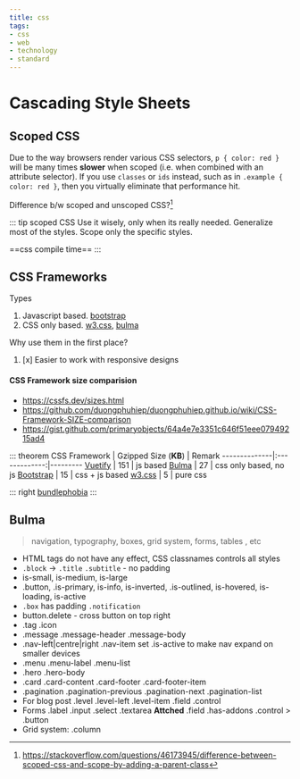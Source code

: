 ```yaml
---
title: css
tags:
- css
- web
- technology
- standard
---
```


# Cascading Style Sheets

<TagLinks />

## Scoped CSS

Due to the way browsers render various CSS selectors, `p { color: red }` will be many
times **slower** when scoped (i.e. when combined with an attribute selector).
If you use `classes` or `ids` instead, such as in `.example { color: red }`,
then you virtually eliminate that performance hit.

Difference b/w scoped and unscoped CSS?[^1]

::: tip scoped CSS
Use it wisely, only when its really needed. Generalize most of the styles.
Scope only the specific styles.

==css compile time==
:::

## CSS Frameworks

Types

1. Javascript based. [bootstrap]
2. CSS only based. [w3.css], [bulma]

Why use them in the first place?

1. [x] Easier to work with responsive designs

#### CSS Framework size comparision

* https://cssfs.dev/sizes.html
* https://github.com/duongphuhiep/duongphuhiep.github.io/wiki/CSS-Framework-SIZE-comparison
* https://gist.github.com/primaryobjects/64a4e7e3351c646f51eee07949215ad4

::: theorem
CSS Framework | Gzipped Size (**KB**) | Remark
--------------|:-------------:|---------
[Vuetify]   | 151 | js based
[Bulma]     | 27  | css only based, no js
[Bootstrap] | 15  | css + js based
[w3.css]    | 5   | pure css

::: right
[bundlephobia](https://bundlephobia.com/result?p=w3-css@4.1.0)
:::

[Bulma]: https://bulma.io/
[Vuetify]: https://vuetifyjs.com/en/
[Bootstrap]: https://getbootstrap.com/
[w3.css]: https://www.w3schools.com/w3css/defaulT.asp


## Bulma

> navigation, typography, boxes, grid system, forms, tables , etc


* HTML tags do not have any effect, CSS classnames controls all styles
* `.block` $\rightarrow$ `.title` `.subtitle` - no padding
* is-small, is-medium, is-large
* .button, .is-primary, is-info, is-inverted, .is-outlined, is-hovered, is-loading, is-active
* `.box` has padding `.notification`
* button.delete - cross button on top right
* .tag .icon
* .message .message-header .message-body
* .nav-left|centre|right .nav-item set .is-active to make nav expand on smaller devices
* .menu .menu-label .menu-list
* .hero .hero-body
* .card .card-content .card-footer .card-footer-item
* .pagination .pagination-previous .pagination-next .pagination-list
* For blog post .level .level-left .level-item .field .control
* Forms .label .input .select .textarea **Attched** .field .has-addons .control > .button
* Grid system: .column 



[^1]: https://stackoverflow.com/questions/46173945/difference-between-scoped-css-and-scope-by-adding-a-parent-class

<Footer />
